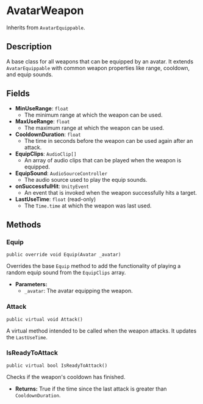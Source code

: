 # AvatarWeapon

Inherits from `AvatarEquippable`.

## Description

A base class for all weapons that can be equipped by an avatar. It extends `AvatarEquippable` with common weapon properties like range, cooldown, and equip sounds.

## Fields

-   **MinUseRange**: `float`
    -   The minimum range at which the weapon can be used.
-   **MaxUseRange**: `float`
    -   The maximum range at which the weapon can be used.
-   **CooldownDuration**: `float`
    -   The time in seconds before the weapon can be used again after an attack.
-   **EquipClips**: `AudioClip[]`
    -   An array of audio clips that can be played when the weapon is equipped.
-   **EquipSound**: `AudioSourceController`
    -   The audio source used to play the equip sounds.
-   **onSuccessfulHit**: `UnityEvent`
    -   An event that is invoked when the weapon successfully hits a target.
-   **LastUseTime**: `float` (read-only)
    -   The `Time.time` at which the weapon was last used.

## Methods

### Equip
`public override void Equip(Avatar _avatar)`

Overrides the base `Equip` method to add the functionality of playing a random equip sound from the `EquipClips` array.

-   **Parameters:**
    -   `_avatar`: The avatar equipping the weapon.

### Attack
`public virtual void Attack()`

A virtual method intended to be called when the weapon attacks. It updates the `LastUseTime`.

### IsReadyToAttack
`public virtual bool IsReadyToAttack()`

Checks if the weapon's cooldown has finished.

-   **Returns:** True if the time since the last attack is greater than `CooldownDuration`.
